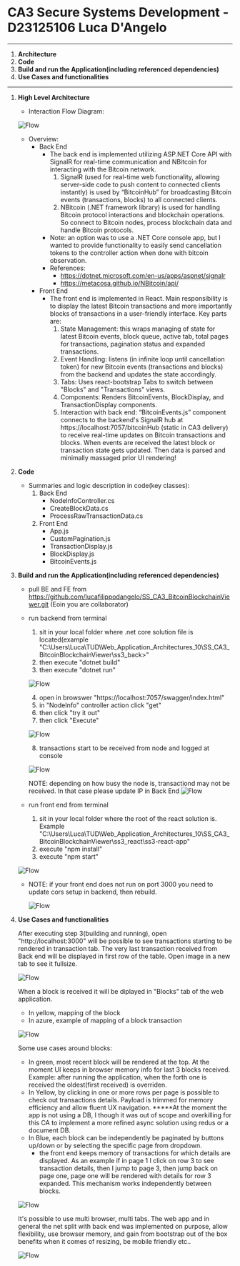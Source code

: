 # CA3 Secure Systems Development - D23125106 Luca D'Angelo

---

1. **Architecture**
2. **Code**
3. **Build and run the Application(including referenced dependencies)**
4. **Use Cases and functionalities**

---

1. **High Level Architecture**
    - Interaction Flow Diagram: 
    
    ![Flow](ReadmeImages/img_flow.png)

    - Overview:
        - Back End
            - The back end is implemented utilizing ASP.NET Core API with SignalR for real-time communication and NBitcoin for interacting with the Bitcoin network. 
                1. SignalR (used for real-time web functionality, allowing server-side code to push content to connected clients instantly) is used by “BitcoinHub” for broadcasting Bitcoin events (transactions, blocks) to all connected clients. 
                2. NBitcoin (.NET framework library) is used for handling Bitcoin protocol interactions and blockchain operations. So connect to Bitcoin nodes, process blockchain data and handle Bitcoin protocols.
            - Note: an option was to use a .NET Core console app, but I wanted to provide functionality to easily send cancellation tokens to the controller action when done with bitcoin observation.
            - References: 
                - https://dotnet.microsoft.com/en-us/apps/aspnet/signalr
                - https://metacosa.github.io/NBitcoin/api/ 
        - Front End
            - The front end is implemented in React. Main responsibility is to display the latest Bitcoin transactions and more importantly blocks of transactions in a user-friendly interface. Key parts are:
                1. State Management: this wraps managing of state for latest Bitcoin events, block queue, active tab, total pages for transactions, pagination status and expanded transactions.
                2. Event Handling: listens (in infinite loop until cancellation token) for new Bitcoin events (transactions and blocks) from the backend and updates the state accordingly.
                3. Tabs: Uses react-bootstrap Tabs to switch between "Blocks" and "Transactions" views. 
                4. Components: Renders BitcoinEvents, BlockDisplay, and TransactionDisplay components.
                5. Interaction with back end: “BitcoinEvents.js” component connects to the backend's SignalR hub at https://localhost:7057/bitcoinHub (static in CA3 delivery) to receive real-time updates on Bitcoin transactions and blocks. When events are received the latest block or transaction state gets updated. Then data is parsed and minimally massaged prior UI rendering! 

2. **Code**
    - Summaries and logic description in code(key classes):
        1. Back End
            - NodeInfoController.cs
            - CreateBlockData.cs
            - ProcessRawTransactionData.cs
        2. Front End
            - App.js
            - CustomPagination.js
            - TransactionDisplay.js
            - BlockDisplay.js
            - BitcoinEvents.js

3. **Build and run the Application(including referenced dependencies)**

    - pull BE and FE from https://github.com/lucafilippodangelo/SS_CA3_BitcoinBlockchainViewer.git (Eoin you are collaborator)
    - run backend from terminal 
      1. sit in your local folder where .net core solution file is located(example "C:\Users\Luca\TUD\Web_Application_Architectures_10\SS_CA3_BitcoinBlockchainViewer\ss3_back>"
      2. then execute "dotnet build" 
      3. then execute "dotnet run"

      ![Flow](ReadmeImages/BE_001.png)

      4. open in browswer "https://localhost:7057/swagger/index.html" 
      5. in "NodeInfo" controller action click "get" 
      6. then click "try it out" 
      7. then click "Execute"

      ![Flow](ReadmeImages/FE_002.png)
      
      8. transactions start to be received from node and logged at console

      ![Flow](ReadmeImages/CO_003.png)
      
      NOTE: depending on how busy the node is, transactiond may not be received. In that case please update IP in Back End
      ![Flow](ReadmeImages/BE_009.png)

    - run front end from terminal
      1. sit in your local folder where the root of the react solution is. Example    "C:\Users\Luca\TUD\Web_Application_Architectures_10\SS_CA3_BitcoinBlockchainViewer\ss3_react\ss3-react-app"
      2. execute "npm install"
      3. execute "npm start"

    ![Flow](ReadmeImages/UI_004.png)

      - NOTE: if your front end does not run on port 3000 you need to update cors setup in backend, then rebuild. 

        ![Flow](ReadmeImages/BE_004.png)

4. **Use Cases and functionalities**

    After executing step 3(building and running), open "http://localhost:3000" will be possible to see transactions starting to be rendered in transaction tab. The very last transaction received from Back end will be displayed in first row of the table. Open image in a new tab to see it fullsize.
    
    ![Flow](ReadmeImages/UI_005.png)

    When a block is received it will be diplayed in "Blocks" tab of the web application.
    - In yellow, mapping of the block
    - In azure, example of mapping of a block transaction

    ![Flow](ReadmeImages/UI_006.png)

    Some use cases around blocks:
    - In green, most recent block will be rendered at the top. At the moment UI keeps in browser memory info for last 3 blocks received. Example: after running the application, when the forth one is received the oldest(first received) is overriden. 
    - In Yellow, by clicking in one or more rows per page is possible to check out transactions details. Payload is trimmed for memory efficiency and allow fluent UX navigation. *****At the moment the app is not using a DB, I though it was out of scope and overkilling for this CA to implement a more refined async solution using redus or a document DB.
    - In Blue, each block can be independently be paginated by buttons up/down or by selecting the specific page from dropdown. 
        - the front end keeps memory of transactions for which details are displayed. As an example if in page 1 I click on row 3 to see transaction details, then I jump to page 3, then jump back on page one, page one will be rendered with details for row 3 expanded. This mechanism works independently between blocks.

    ![Flow](ReadmeImages/UI_007.png)

    It's possible to use multi browser, multi tabs. The web app and in general the net split with back end was implemented on purpose, allow flexibility, use browser memory, and gain from bootstrap out of the box benefits when it comes of resizing, be mobile friendly etc..

    ![Flow](ReadmeImages/UI_008.png)